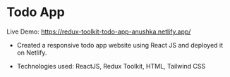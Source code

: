 # Todo App
Live Demo: https://redux-toolkit-todo-app-anushka.netlify.app/

- Created a responsive todo app website using React JS and deployed it on Netlify. 

- Technologies used: ReactJS, Redux Toolkit, HTML, Tailwind CSS
